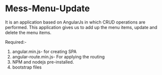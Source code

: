 # Mess-Menu-Update
It is an application based on AngularJs in which CRUD operations are performed. This application gives us to add up the menu items, update and delete the menu items.

Required:-

1. angular.min.js- for creating SPA
2. angular-route.min.js- For applying the routing
3. NPM and nodejs pre-installed.
4. bootstrap files
